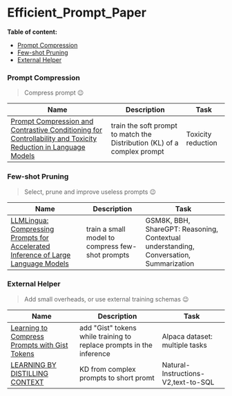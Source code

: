 # Efficient_Prompt_Paper

**Table of content:**
 - [Prompt Compression](#item-one)
 - [Few-shot Pruning](#item-two)
 - [External Helper](#item-three)
 
 <!-- headings -->
 <a id="item-one"></a>
 ### Prompt Compression
 > Compress prompt :wink:

| Name | Description |Task|
| ------ | ----------- |---------------|
|[Prompt Compression and Contrastive Conditioning for Controllability and Toxicity Reduction in Language Models](https://arxiv.org/pdf/2210.03162.pdf)| train the soft prompt to match the Distribution (KL) of a complex prompt|Toxicity reduction|
 
 <a id="item-two"></a>
 ### Few-shot Pruning
 > Select, prune and improve useless prompts :wink:

| Name | Description |Task|
|------ | ----------- |---------|
|[LLMLingua: Compressing Prompts for Accelerated Inference of Large Language Models](https://arxiv.org/pdf/2310.05736.pdf?trk=public_post_comment-text)|train a small model to compress few-shot prompts| GSM8K, BBH, ShareGPT: Reasoning, Contextual understanding, Conversation, Summarization |

 <a id="item-three"></a>
 ### External Helper
> Add small overheads, or use external training schemas :wink:

| Name | Description |Task|
| ------ | ----------- |---------|
|[Learning to Compress Prompts with Gist Tokens](https://arxiv.org/pdf/2304.08467.pdf)|add "Gist" tokens while training to replace prompts in the inference|Alpaca dataset: multiple tasks|
|[LEARNING BY DISTILLING CONTEXT](https://arxiv.org/pdf/2209.15189.pdf)|KD from complex prompts to short promt|Natural-Instructions-V2,text-to-SQL|
